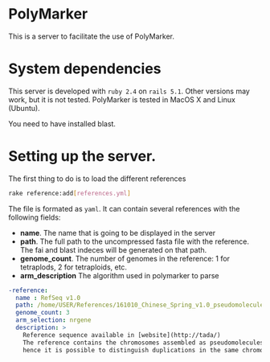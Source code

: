 # PolyMarker

This is a server to facilitate the use of PolyMarker. 



# System dependencies

This server is developed with ```ruby 2.4``` on ```rails 5.1```. Other versions may work, but it is not tested. PolyMarker is tested in MacOS X and Linux (Ubuntu).  



You need to have installed blast. 


# Setting up the server. 




The first thing to do is to load the different references


```bash
rake reference:add[references.yml]
```

The file is formated as ```yaml```. It can contain several references with the following fields:

 * **name**. The name that is going to be displayed in the server
 * **path**. The full path to the uncompressed fasta file with the reference. The fai and blast indeces will be generated on that path. 
 * **genome_count**. The number of genomes in the reference: 1 for tetraplods, 2 for tetraploids, etc. 
 * **arm_description** The algorithm used in polymarker to parse  


```yaml
-reference:
  name : RefSeq v1.0
  path: /home/USER/References/161010_Chinese_Spring_v1.0_pseudomolecules.fasta
  genome_count: 3
  arm_selection: nrgene
  description: >
    Reference sequence available in [website](http://tada/)
    The reference contains the chromosomes assembled as pseudomolecules,
    hence it is possible to distinguish duplications in the same chromosome. 
```





